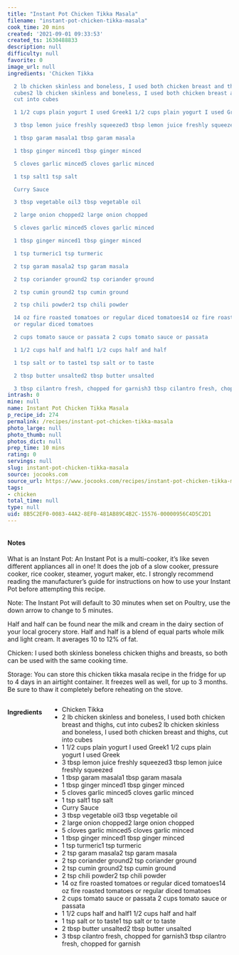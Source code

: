 ```yaml
---
title: "Instant Pot Chicken Tikka Masala"
filename: "instant-pot-chicken-tikka-masala"
cook_time: 20 mins
created: '2021-09-01 09:33:53'
created_ts: 1630488833
description: null
difficulty: null
favorite: 0
image_url: null
ingredients: 'Chicken Tikka

  2 lb chicken skinless and boneless, I used both chicken breast and thighs, cut into
  cubes2 lb chicken skinless and boneless, I used both chicken breast and thighs,
  cut into cubes

  1 1/2 cups plain yogurt I used Greek1 1/2 cups plain yogurt I used Greek

  3 tbsp lemon juice freshly squeezed3 tbsp lemon juice freshly squeezed

  1 tbsp garam masala1 tbsp garam masala

  1 tbsp ginger minced1 tbsp ginger minced

  5 cloves garlic minced5 cloves garlic minced

  1 tsp salt1 tsp salt

  Curry Sauce

  3 tbsp vegetable oil3 tbsp vegetable oil

  2 large onion chopped2 large onion chopped

  5 cloves garlic minced5 cloves garlic minced

  1 tbsp ginger minced1 tbsp ginger minced

  1 tsp turmeric1 tsp turmeric

  2 tsp garam masala2 tsp garam masala

  2 tsp coriander ground2 tsp coriander ground

  2 tsp cumin ground2 tsp cumin ground

  2 tsp chili powder2 tsp chili powder

  14 oz fire roasted tomatoes or regular diced tomatoes14 oz fire roasted tomatoes
  or regular diced tomatoes

  2 cups tomato sauce or passata 2 cups tomato sauce or passata

  1 1/2 cups half and half1 1/2 cups half and half

  1 tsp salt or to taste1 tsp salt or to taste

  2 tbsp butter unsalted2 tbsp butter unsalted

  3 tbsp cilantro fresh, chopped for garnish3 tbsp cilantro fresh, chopped for garnish'
intrash: 0
mine: null
name: Instant Pot Chicken Tikka Masala
p_recipe_id: 274
permalink: /recipes/instant-pot-chicken-tikka-masala
photo_large: null
photo_thumb: null
photos_dict: null
prep_time: 10 mins
rating: 0
servings: null
slug: instant-pot-chicken-tikka-masala
source: jocooks.com
source_url: https://www.jocooks.com/recipes/instant-pot-chicken-tikka-masala/
tags:
- chicken
total_time: null
type: null
uid: 8B5C2EF0-0083-44A2-8EF0-481AB89C4B2C-15576-00000956C4D5C2D1
---
```

<div class="columns large-7 small-12" id="writeup">		<div id="notes"><h4>Notes</h4>
<div class="box box-notes"><p>What is an Instant Pot: An Instant Pot is a multi-cooker, it’s like seven different appliances all in one! It does the job of a slow cooker, pressure cooker, rice cooker, steamer, yogurt maker, etc. I strongly recommend reading the manufacturer’s guide for instructions on how to use your Instant Pot before attempting this recipe.</p>
<p>Note: The Instant Pot will default to 30 minutes when set on Poultry, use the down arrow to change to 5 minutes.</p>
<p>Half and half can be found near the milk and cream in the dairy section of your local grocery store. Half and half is a blend of equal parts whole milk and light cream. It averages 10 to 12% of fat.</p>
<p>Chicken: I used both skinless boneless chicken thighs and breasts, so both can be used with the same cooking time.</p>
<p>Storage: You can store this chicken tikka masala recipe in the fridge for up to 4 days in an airtight container. It freezes well as well, for up to 3 months. Be sure to thaw it completely before reheating on the stove.</p>
</div></div>	</div><!-- #writeup -->
</div><!-- #row-one -->
<div class="row" id="row-two">	<div class="columns large-4 small-12" id="ingredients"><h4>Ingredients</h4><div class="box box-ingredients content"><ul>
<li>Chicken Tikka</li>
<li>2 lb chicken skinless and boneless, I used both chicken breast and thighs, cut into cubes2 lb chicken skinless and boneless, I used both chicken breast and thighs, cut into cubes</li>
<li>1 1/2 cups plain yogurt I used Greek1 1/2 cups plain yogurt I used Greek</li>
<li>3 tbsp lemon juice freshly squeezed3 tbsp lemon juice freshly squeezed</li>
<li>1 tbsp garam masala1 tbsp garam masala</li>
<li>1 tbsp ginger minced1 tbsp ginger minced</li>
<li>5 cloves garlic minced5 cloves garlic minced</li>
<li>1 tsp salt1 tsp salt</li>
<li>Curry Sauce</li>
<li>3 tbsp vegetable oil3 tbsp vegetable oil</li>
<li>2 large onion chopped2 large onion chopped</li>
<li>5 cloves garlic minced5 cloves garlic minced</li>
<li>1 tbsp ginger minced1 tbsp ginger minced</li>
<li>1 tsp turmeric1 tsp turmeric</li>
<li>2 tsp garam masala2 tsp garam masala</li>
<li>2 tsp coriander ground2 tsp coriander ground</li>
<li>2 tsp cumin ground2 tsp cumin ground</li>
<li>2 tsp chili powder2 tsp chili powder</li>
<li>14 oz fire roasted tomatoes or regular diced tomatoes14 oz fire roasted tomatoes or regular diced tomatoes</li>
<li>2 cups tomato sauce or passata 2 cups tomato sauce or passata</li>
<li>1 1/2 cups half and half1 1/2 cups half and half</li>
<li>1 tsp salt or to taste1 tsp salt or to taste</li>
<li>2 tbsp butter unsalted2 tbsp butter unsalted</li>
<li>3 tbsp cilantro fresh, chopped for garnish3 tbsp cilantro fresh, chopped for garnish</li>
</ul>
</div>	</div>	<div class="columns large-6 small-12" id="directions">	</div>